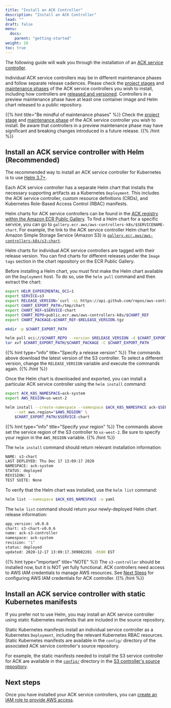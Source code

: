 ```yaml
---
title: "Install an ACK Controller"
description: "Install an ACK Controller"
lead: ""
draft: false
menu:
  docs:
    parent: "getting-started"
weight: 10
toc: true
---
```


The following guide will walk you through the installation of an [ACK service controller][ack-services].

Individual ACK service controllers may be in different maintenance phases and follow separate release cadences. Please check the [project stages][proj-stages] and [maintenance phases][maint-phases] of the ACK service controllers you wish to install, including how controllers are [released and versioned][rel-ver]. Controllers in a preview maintenance phase have at least one container image and Helm chart released to a public repository.

{{% hint title="Be mindful of maintenance phases" %}}
Check the [project stage](../../community/releases/#project-stages) and [maintenance phase](../../community/releases/#maintenance-phases) of the ACK service controller you wish to install. Be aware that controllers in a preview maintenance phase may have significant and breaking changes introduced in a future release.
{{% /hint %}}

[proj-stages]: ../../community/releases/#project-stages
[maint-phases]: ../../community/releases/#maintenance-phases
[ack-services]: ../../community/services/
[rel-ver]: ../../community/releases/#releases-and-versioning

## Install an ACK service controller with Helm (Recommended)

The recommended way to install an ACK service controller for Kubernetes is to use [Helm 3.7+][helm-3-install].

[helm-3-install]: https://helm.sh/docs/intro/install/

Each ACK service controller has a separate Helm chart that installs the necessary supporting artifacts as a Kubernetes `Deployment`. This includes the ACK service controller, custom resource definitions (CRDs), and Kubernetes Role-Based Access Control (RBAC) manifests.

Helm charts for ACK service controllers can be found in the [ACK registry within the Amazon ECR Public Gallery][ack-ecr-gallery]. To find a Helm chart for a specific service, you can go to `gallery.ecr.aws/aws-controllers-k8s/$SERVICENAME-chart`. For example, the link to the ACK service controller Helm chart for Amazon Simple Storage Service (Amazon S3) is [`gallery.ecr.aws/aws-controllers-k8s/s3-chart`][s3-ecr-chart].

Helm charts for individual ACK service controllers are tagged with their release version. You can find charts for different releases under the `Image tags` section in the chart repository on the ECR Public Gallery.

[ack-ecr-gallery]: https://gallery.ecr.aws/aws-controllers-k8s
[s3-ecr-chart]: https://gallery.ecr.aws/aws-controllers-k8s/s3-chart

Before installing a Helm chart, you must first make the Helm chart available on the `Deployment` host. To do so, use the `helm pull` command and then extract the chart:

```bash
export HELM_EXPERIMENTAL_OCI=1
export SERVICE=s3
export RELEASE_VERSION=`curl -sL https://api.github.com/repos/aws-controllers-k8s/s3-controller/releases/latest | grep '"tag_name":' | cut -d'"' -f4`
export CHART_EXPORT_PATH=/tmp/chart
export CHART_REF=$SERVICE-chart
export CHART_REPO=public.ecr.aws/aws-controllers-k8s/$CHART_REF
export CHART_PACKAGE=$CHART_REF-$RELEASE_VERSION.tgz

mkdir -p $CHART_EXPORT_PATH

helm pull oci://$CHART_REPO --version $RELEASE_VERSION -d $CHART_EXPORT_PATH
tar xvf $CHART_EXPORT_PATH/$CHART_PACKAGE -C $CHART_EXPORT_PATH
```

{{% hint type="info" title="Specify a release version" %}}
The commands above download the latest version of the S3 controller. To select a
different version, change the `RELEASE_VERSION` variable and execute the commands again.
{{% /hint %}}

Once the Helm chart is downloaded and exported, you can install a particular ACK service controller using the `helm install` command:

```bash
export ACK_K8S_NAMESPACE=ack-system
export AWS_REGION=us-west-2

helm install --create-namespace --namespace $ACK_K8S_NAMESPACE ack-$SERVICE-controller \
    --set aws.region="$AWS_REGION" \
    $CHART_EXPORT_PATH/$SERVICE-chart
```

{{% hint type="info" title="Specify your region" %}}
The commands above set the service region of the S3 controller to `us-west-2`. Be sure to specify your region in the `AWS_REGION` variable.
{{% /hint %}}

The `helm install` command should return relevant installation information:

```bash
NAME: s3-chart
LAST DEPLOYED: Thu Dec 17 13:09:17 2020
NAMESPACE: ack-system
STATUS: deployed
REVISION: 1
TEST SUITE: None
```

To verify that the Helm chart was installed, use the `helm list` command:

```bash
helm list --namespace $ACK_K8S_NAMESPACE -o yaml
```

The `helm list` command should return your newly-deployed Helm chart release information:

```bash
app_version: v0.0.6
chart: s3-chart-v0.0.6
name: ack-s3-controller
namespace: ack-system
revision: "1"
status: deployed
updated: 2020-12-17 13:09:17.309002201 -0500 EST
```

{{% hint type="important" title="NOTE" %}}
The `s3-controller` should be installed now, but it is NOT yet fully functional.
ACK controllers need access to AWS IAM credentials to manage AWS resources.
See [Next Steps](#Next-steps) for configuring AWS IAM credentials for ACK controller.
{{% /hint %}}

## Install an ACK service controller with static Kubernetes manifests

If you prefer not to use Helm, you may install an ACK service controller using static Kubernetes manifests that are included in the source repository.

Static Kubernetes manifests install an individual service controller as a Kubernetes `Deployment`, including the relevant Kubernetes RBAC resources. Static Kubernetes manifests are available in the `config/` directory of the associated ACK service controller's source repository.

For example, the static manifests needed to install the S3 service controller for ACK are available in the [`config/`][s3-config-dir] directory in the [S3 controller's source repository][s3-repo].

[s3-config-dir]: https://github.com/aws-controllers-k8s/s3-controller/tree/main/config
[s3-repo]: https://github.com/aws-controllers-k8s/s3-controller

## Next steps

Once you have installed your ACK service controllers, you can
[create an IAM role to provide AWS access][irsa].

[irsa]: ../irsa/
